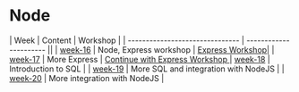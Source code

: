 # Node

| Week | Content | Workshop |
| ------------------------------- | ---------------------- ||
| [week-16](./week-13/lesson.md) | Node, Express workshop | [Express Workshop](./workshop.md)|
| [week-17](./week-14/lesson.md) | More Express | [Continue with Express Workshop ](./workshop.md)
| [week-18](../db/week-1/lesson.md) | Introduction to SQL |
| [week-19](../db/week-2/lesson.md) | More SQL and integration with NodeJS |
| [week-20](../db/week-3/lesson.md) | More integration with NodeJS |
